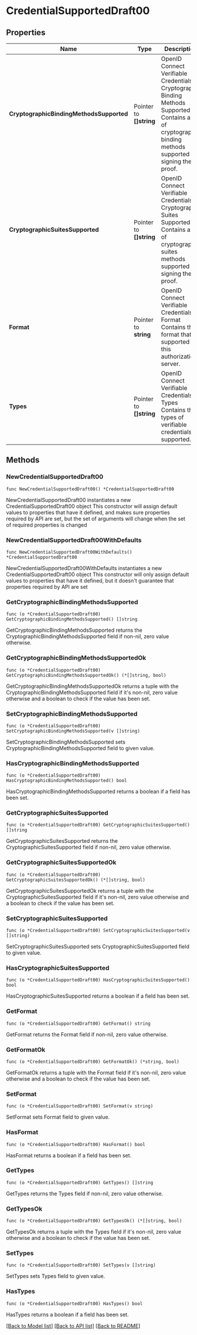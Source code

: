 # CredentialSupportedDraft00

## Properties

Name | Type | Description | Notes
------------ | ------------- | ------------- | -------------
**CryptographicBindingMethodsSupported** | Pointer to **[]string** | OpenID Connect Verifiable Credentials Cryptographic Binding Methods Supported  Contains a list of cryptographic binding methods supported for signing the proof. | [optional] 
**CryptographicSuitesSupported** | Pointer to **[]string** | OpenID Connect Verifiable Credentials Cryptographic Suites Supported  Contains a list of cryptographic suites methods supported for signing the proof. | [optional] 
**Format** | Pointer to **string** | OpenID Connect Verifiable Credentials Format  Contains the format that is supported by this authorization server. | [optional] 
**Types** | Pointer to **[]string** | OpenID Connect Verifiable Credentials Types  Contains the types of verifiable credentials supported. | [optional] 

## Methods

### NewCredentialSupportedDraft00

`func NewCredentialSupportedDraft00() *CredentialSupportedDraft00`

NewCredentialSupportedDraft00 instantiates a new CredentialSupportedDraft00 object
This constructor will assign default values to properties that have it defined,
and makes sure properties required by API are set, but the set of arguments
will change when the set of required properties is changed

### NewCredentialSupportedDraft00WithDefaults

`func NewCredentialSupportedDraft00WithDefaults() *CredentialSupportedDraft00`

NewCredentialSupportedDraft00WithDefaults instantiates a new CredentialSupportedDraft00 object
This constructor will only assign default values to properties that have it defined,
but it doesn't guarantee that properties required by API are set

### GetCryptographicBindingMethodsSupported

`func (o *CredentialSupportedDraft00) GetCryptographicBindingMethodsSupported() []string`

GetCryptographicBindingMethodsSupported returns the CryptographicBindingMethodsSupported field if non-nil, zero value otherwise.

### GetCryptographicBindingMethodsSupportedOk

`func (o *CredentialSupportedDraft00) GetCryptographicBindingMethodsSupportedOk() (*[]string, bool)`

GetCryptographicBindingMethodsSupportedOk returns a tuple with the CryptographicBindingMethodsSupported field if it's non-nil, zero value otherwise
and a boolean to check if the value has been set.

### SetCryptographicBindingMethodsSupported

`func (o *CredentialSupportedDraft00) SetCryptographicBindingMethodsSupported(v []string)`

SetCryptographicBindingMethodsSupported sets CryptographicBindingMethodsSupported field to given value.

### HasCryptographicBindingMethodsSupported

`func (o *CredentialSupportedDraft00) HasCryptographicBindingMethodsSupported() bool`

HasCryptographicBindingMethodsSupported returns a boolean if a field has been set.

### GetCryptographicSuitesSupported

`func (o *CredentialSupportedDraft00) GetCryptographicSuitesSupported() []string`

GetCryptographicSuitesSupported returns the CryptographicSuitesSupported field if non-nil, zero value otherwise.

### GetCryptographicSuitesSupportedOk

`func (o *CredentialSupportedDraft00) GetCryptographicSuitesSupportedOk() (*[]string, bool)`

GetCryptographicSuitesSupportedOk returns a tuple with the CryptographicSuitesSupported field if it's non-nil, zero value otherwise
and a boolean to check if the value has been set.

### SetCryptographicSuitesSupported

`func (o *CredentialSupportedDraft00) SetCryptographicSuitesSupported(v []string)`

SetCryptographicSuitesSupported sets CryptographicSuitesSupported field to given value.

### HasCryptographicSuitesSupported

`func (o *CredentialSupportedDraft00) HasCryptographicSuitesSupported() bool`

HasCryptographicSuitesSupported returns a boolean if a field has been set.

### GetFormat

`func (o *CredentialSupportedDraft00) GetFormat() string`

GetFormat returns the Format field if non-nil, zero value otherwise.

### GetFormatOk

`func (o *CredentialSupportedDraft00) GetFormatOk() (*string, bool)`

GetFormatOk returns a tuple with the Format field if it's non-nil, zero value otherwise
and a boolean to check if the value has been set.

### SetFormat

`func (o *CredentialSupportedDraft00) SetFormat(v string)`

SetFormat sets Format field to given value.

### HasFormat

`func (o *CredentialSupportedDraft00) HasFormat() bool`

HasFormat returns a boolean if a field has been set.

### GetTypes

`func (o *CredentialSupportedDraft00) GetTypes() []string`

GetTypes returns the Types field if non-nil, zero value otherwise.

### GetTypesOk

`func (o *CredentialSupportedDraft00) GetTypesOk() (*[]string, bool)`

GetTypesOk returns a tuple with the Types field if it's non-nil, zero value otherwise
and a boolean to check if the value has been set.

### SetTypes

`func (o *CredentialSupportedDraft00) SetTypes(v []string)`

SetTypes sets Types field to given value.

### HasTypes

`func (o *CredentialSupportedDraft00) HasTypes() bool`

HasTypes returns a boolean if a field has been set.


[[Back to Model list]](../README.md#documentation-for-models) [[Back to API list]](../README.md#documentation-for-api-endpoints) [[Back to README]](../README.md)


